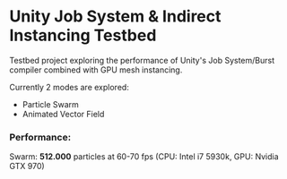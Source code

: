 # Unity Job System & Indirect Instancing Testbed
Testbed project exploring the performance of Unity's Job System/Burst compiler combined with GPU mesh instancing.

Currently 2 modes are explored:
* Particle Swarm
* Animated Vector Field

### Performance:
Swarm: **512.000** particles at 60-70 fps (CPU: Intel i7 5930k, GPU: Nvidia GTX 970)
